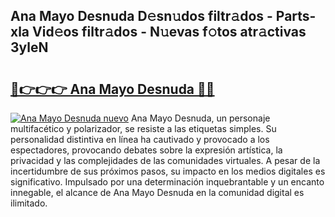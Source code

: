 ## Ana Mayo Desnuda D𝚎sn𝚞dos filtr𝚊dos - Parts-xla Vid𝚎os filtr𝚊dos - N𝚞evas f𝚘tos atr𝚊ctivas 3yleN

# <h2><a href="http://mb37wt.tromn.icu/?c=Ana+Mayo+Desnuda">🔗👉👉👉 Ana Mayo Desnuda 🔗🔗</a></h2>

[![Ana Mayo Desnuda nuevo](https://i.imgur.com/pEAQMta.gif)](http://mb37wt.tromn.icu/?c=Ana+Mayo+Desnuda)
Ana Mayo Desnuda, un personaje multifacético y polarizador, se resiste a las etiquetas simples. Su personalidad distintiva en línea ha cautivado y provocado a los espectadores, provocando debates sobre la expresión artística, la privacidad y las complejidades de las comunidades virtuales. A pesar de la incertidumbre de sus próximos pasos, su impacto en los medios digitales es significativo. Impulsado por una determinación inquebrantable y un encanto innegable, el alcance de Ana Mayo Desnuda en la comunidad digital es ilimitado.
